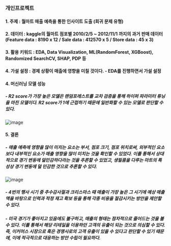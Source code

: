 ### 개인프로젝트 
#### 1. 주제 : 월마트 매출 예측을 통한 인사이트 도출 (회귀 문제 유형)
#### 2. 데이터 : kaggle의 월마트 점포별 2010/2/5 ~ 2012/11/1 까지의 과거 판매 데이터(Feature data : 8190 x 12 / Sale data : 412570 x 5 / Store data : 45 x 3)
#### 3. 활용 키워드 : EDA, Data Visualization, ML(RandomForest, XGBoost), Randomized SearchCV, SHAP, PDP 등
#### 4. 가설 설정 : 경제 상황이 매출에 영향을 미칠 것이다. - EDA를 진행하면서 가설 설정
#### 4. 머신러닝 모델 성능 
##### - R2 score가 가장 높은 모델은 랜덤포레스트를 교차 검증을 통해 하이퍼 파라미터 튜닝을 마친 모델이다. R2 score가 1에 근접하기 때문에 일반화할 수 있는 모델로 판단할 수 있다.
![image](https://user-images.githubusercontent.com/76590396/125896430-a4f7a238-622f-4315-87e1-7c2ce82fd520.png)

#### 5. 결론
##### - 매출 예측에 영향을 많이 미치는 요소는 부서, 점포 크기, 점포 위치로써, 외부적인 요소보다 내부적인 요소가 매출 영향을 많이 미치는 것을 확인할 수 있었다. 이를 통해서 상대적으로 경기 변동에 덜민감하다라는 것을 추론할 수 있었고, 생필품을 다루는 마트의 특성상 경기 변동에 덜 민감한 것으로 추론할 수 있다.
![image](https://user-images.githubusercontent.com/76590396/125896996-e15bf400-ceef-441a-a46e-0323fae9a229.png)

##### - 4번의 행사 시기 중 추수감사절과 크리스마스 때 매출이 가장 높은 그 시기에 예상 매출액을 바탕으로 인력과 적정 재고 확보 등을 통해 각종 비용을 절감시키는 방안을 제안할 수 있다.
##### - 미국 경기가 좋아지고 있음에도 불구하고, 매출의 형태는 점차적으로 줄어드는 것을 볼 수 있다. 이를 통해서 해당 리테일을 이용하던 고객의 유출이 되는 것으로 의심할 수 있다. 즉, 이커머스 시장으로 혹은 경쟁사로의 고객 유출이 있을 수 있다고 판단할 수 있기 때문에, 이에 적극적으로 대응하는 방안 수립이 필요하다.

